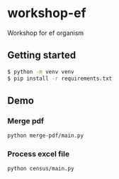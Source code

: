 # workshop-ef
Workshop for ef organism

## Getting started

```bash
$ python -m venv venv
$ pip install -r requirements.txt
```

## Demo

### Merge pdf

```bash
python merge-pdf/main.py
```

### Process excel file

```bash
python census/main.py
```